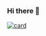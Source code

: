### Hi there 👋

[![card](https://github-readme-stats.vercel.app/api?username=adriel1ft&theme=merko)](https://github.com/iuricode/)
